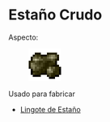 # Estaño Crudo

Aspecto:

<figure><img src="../../../.gitbook/assets/New Piskel (2).png" alt=""><figcaption></figcaption></figure>

Usado para fabricar

* [Lingote de Estaño](../../recursos/lingotes/estano.md)
